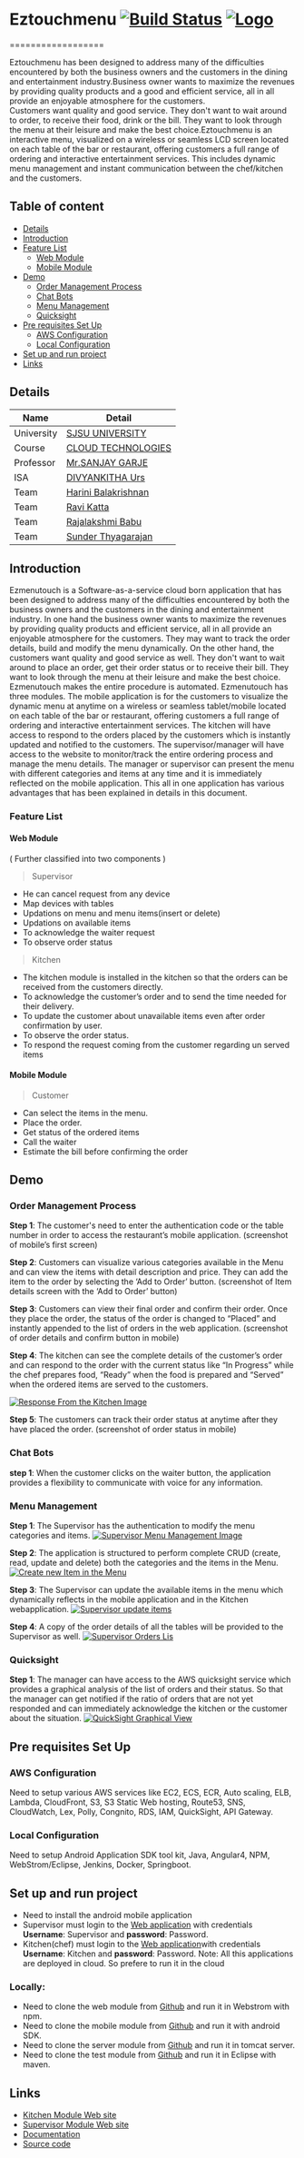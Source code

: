 # Eztouchmenu     [![Build Status](https://travis-ci.org/lil-boat/playtest-set-game.svg?branch=development)](http://54.183.149.36:8080/job/ezmenutouch/)   [![Logo](https://i.imgur.com/hgm3Beit.png)](http://ezmenutouch.com)
==================

Eztouchmenu has been designed to address many of the difficulties encountered by both the business owners and the customers  in the dining and entertainment industry.Business owner wants to maximize the revenues by providing quality products and a good and efficient service, all in all provide an enjoyable atmosphere for the customers.  
Customers want quality and good service. They don't want to wait around to order, to receive their food, drink or the bill. They want to look through the menu at their leisure and make the best choice.Eztouchmenu is an interactive menu, visualized on a wireless or seamless LCD screen located on each table of the bar or restaurant, offering customers a full range of ordering and interactive entertainment services. This includes dynamic menu management and instant communication between the chef/kitchen and the customers. 


## Table of content

- [Details](#details)
- [Introduction](#introduction)
- [Feature List](#feature-list)
    - [Web Module](#web-module)
    - [Mobile Module](#mobile-module)
- [Demo](#demo)
    - [Order Management Process](#order-management-process)
    - [Chat Bots](#chat-bots)
    - [Menu Management](#menu-management)
    - [Quicksight](#quicksight)
- [Pre requisites Set Up](#pre-requisites-set-up)
    - [AWS Configuration](#aws-configuration)
    - [Local Configuration](#local-configuration)
- [Set up and run project](#set-up-and-run-project)
- [Links](#links)

## Details

|Name | Detail|
|---|---|
| University | [SJSU UNIVERSITY]( http://www.sjsu.edu/) |
| Course | [CLOUD TECHNOLOGIES](info.sjsu.edu/web-dbgen/catalog/courses/CMPE281.html)|
|Professor| [Mr.SANJAY GARJE](https://www.linkedin.com/in/sanjaygarje/) |
|ISA|[DIVYANKITHA Urs](https://www.linkedin.com/in/divyankithaurs/) |
|Team | [Harini Balakrishnan](https://www.linkedin.com/in/harini-balakrishnan/) 
|Team | [Ravi Katta](https://www.linkedin.com/in/harini-balakrishnan/)  
|Team | [Rajalakshmi Babu](https://www.linkedin.com/in/harini-balakrishnan/) 
|Team | [Sunder Thyagarajan](https://www.linkedin.com/in/sunderthyagarajan/)

## Introduction
Ezmenutouch is a Software-as-a-service cloud born application that has been designed to address many of the difficulties encountered by both the business owners and the customers in the dining and entertainment industry. In one hand the business owner wants to maximize the revenues by providing quality products and efficient service, all in all provide an enjoyable atmosphere for the customers. They may want to track the order details, build  and modify the menu dynamically. On the other hand, the customers want quality and good service as well. They don't want to wait around to place an order, get their order status or to receive their bill. They want to look through the menu at their leisure and make the best choice. 
Ezmenutouch makes the entire procedure is automated. Ezmenutouch has three modules. The mobile application is for the customers to visualize the dynamic menu at anytime on a wireless or seamless tablet/mobile located on each table of the bar or restaurant, offering customers a full range of ordering and interactive entertainment services. The kitchen will have access to respond to the orders placed by the customers which is instantly updated and notified to the customers. The supervisor/manager will have access to the website to monitor/track the entire ordering process and manage the menu details. The manager or supervisor can present the menu with different categories and items at any time and it is immediately reflected on the mobile application. This all in one application has various advantages that has been explained in details in this document. 

### Feature List
#### Web Module  
( Further classified into two  components )       
> Supervisor            
- He can cancel request from any  device
- Map devices with tables
- Updations on menu and menu items(insert or delete) 
- Updations on available items
- To acknowledge the waiter request
- To observe order status

> Kitchen
- The kitchen module is installed in the kitchen so that the orders can be received from  the  customers directly.
- To acknowledge the customer’s order and to send the time needed for their delivery.
- To update the customer about unavailable items even after order confirmation by user.
- To observe the order status.
- To respond the request coming from the customer regarding un served items      

#### Mobile Module 
> Customer
- Can select the items in the menu.
- Place the order.
- Get status of the ordered items
- Call the waiter
- Estimate the bill before confirming the order

## Demo
### Order Management Process
**Step 1**: The customer's need to enter the authentication code or the table number in order to access the restaurant’s mobile application. 
(screenshot of mobile’s first screen) 

**Step 2**: Customers can visualize various categories available in the Menu and can view the items with detail description and price. They can add the item to the order by selecting the ‘Add to Order’ button. 
(screenshot of Item details screen with the ‘Add to Order’ button)

**Step 3**: Customers can view their final order and confirm their order. Once they place the order, the status of the order is changed to “Placed” and instantly appended to the list of orders in the web application. 
(screenshot of order details and confirm button in mobile)

**Step 4**: The kitchen can see the complete details of the customer’s order and can respond to the order with the current status like “In Progress” while the chef prepares food, “Ready” when the food is prepared and “Served” when the ordered items are served to the customers.

[![Response From the Kitchen Image](https://i.imgur.com/yl5uBws.png)](http://ezmenutouch.potobooth.com/)

**Step 5**: The customers can track their order status at anytime after they have placed the order. 
(screenshot of order status in mobile)

### Chat Bots
**step 1**: When the customer clicks on the waiter button, the application provides a flexibility to communicate with voice for any information.

### Menu Management
**Step 1**: The Supervisor has the authentication to modify the menu categories and items. 
[![Supervisor Menu Management Image](https://i.imgur.com/GTivxxC.png)](http://ezmenutouch.potobooth.com/)

**Step 2**: The application is structured to perform complete CRUD (create, read, update and delete) both the categories and the items in the Menu. 
[![Create new Item in the Menu](https://i.imgur.com/fDBJuql.png)](http://ezmenutouch.potobooth.com/)

**Step 3**: The Supervisor can update the available items in the menu which dynamically reflects in the mobile application and in the Kitchen webapplication. 
[![Supervisor update items](https://i.imgur.com/LYCINnt.png)](http://ezmenutouch.potobooth.com/)

**Step 4**: A copy of the order details of all the tables will be provided to the Supervisor as well.
[![Supervisor Orders Lis](https://i.imgur.com/W66IIb7.png)](http://ezmenutouch.potobooth.com/)

### Quicksight

**Step 1**: The manager can have access to the AWS quicksight service which provides a graphical analysis of the list of orders and their status. So that the manager can get notified if the ratio of orders that are not yet responded and can immediately acknowledge the kitchen or the customer about the situation. 
[![QuickSight Graphical View](https://i.imgur.com/mcq4Yhl.png)](https://us-east-1.quicksight.aws.amazon.com)

## Pre requisites Set Up
### AWS Configuration
Need to setup various AWS services like EC2, ECS, ECR, Auto scaling, ELB, Lambda, CloudFront, S3,  S3 Static Web hosting, Route53, SNS, CloudWatch, Lex, Polly, Congnito, RDS, IAM, QuickSight, API Gateway.  

### Local Configuration
Need to setup Android Application SDK tool kit, Java, Angular4, NPM, WebStrom/Eclipse, Jenkins, Docker, Springboot.

## Set up and run project
- Need to install the android mobile application
- Supervisor must login to the [Web application](http://ezmenutouch.com/) with credentials **Username**: Supervisor and **password**: Password.
- Kitchen(chef) must login to the [Web application](http://ezmenutouch.potobooth.com/)with credentials **Username**: Kitchen and **password**: Password.
Note: All this applications are deployed in cloud. So prefere to run it in the cloud

### Locally: 
- Need to clone the web module from [Github](https://github.com/CMPE281Cloud/eztouchmenu) and run it in Webstrom with npm.
- Need to clone the mobile module from [Github](https://github.com/CMPE281Cloud/eztouchmenu) and run it with android SDK.
- Need to clone the server module from [Github](https://github.com/CMPE281Cloud/eztouchmenu) and run it in tomcat server.
- Need to  clone the test module from [Github](https://github.com/CMPE281Cloud/eztouchmenu) and run it in Eclipse with maven.

## Links

* [Kitchen Module Web site](http://ezmenutouch.potobooth.com/)
* [Supervisor Module Web site](http://ezmenutouch.com/)
* [Documentation](https://github.com/CMPE281Cloud/eztouchmenu/master/README.md)
* [Source code](https://github.com/CMPE281Cloud/eztouchmenu)
